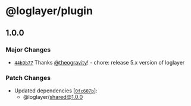 # @loglayer/plugin

## 1.0.0

### Major Changes

- [`44b9b77`](https://github.com/loglayer/loglayer/commit/44b9b77fe3366648852d947a7b83b884bada5bba) Thanks [@theogravity](https://github.com/theogravity)! - chore: release 5.x version of loglayer

### Patch Changes

- Updated dependencies [[`0fc607b`](https://github.com/loglayer/loglayer/commit/0fc607b2bcacaa1204905b5b54418933b7d5f680)]:
  - @loglayer/shared@1.0.0
